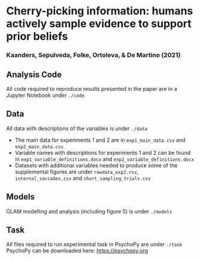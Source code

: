# Cherry-picking information: humans actively sample evidence to support prior beliefs

### Kaanders, Sepulveda, Folke, Ortoleva, & De Martino (2021)

## Analysis Code

All code required to reproduce results presented in the paper are in a Jupyter Notebook under `./code`

## Data

All data with descriptions of the variables is under `./data`
- The main data for experiments 1 and 2 are in `exp1_main_data.csv` and `exp2_main_data.csv`
- Variable names with descriptions for experiments 1 and 2 can be found in `exp1_variable_definitions.docx` and `exp2_variable_definitions.docx`
- Datasets with additional variables needed to produce some of the supplemental figures are under `rawdata_exp2.csv`, `internal_saccades.csv` and `short_sampling_trials.csv`

## Models

GLAM modelling and analysis (including figure 5) is under `./models`

## Task

All files required to run experimental task in PsychoPy are under `./task` PsychoPy can be downloaded here: https://psychopy.org
